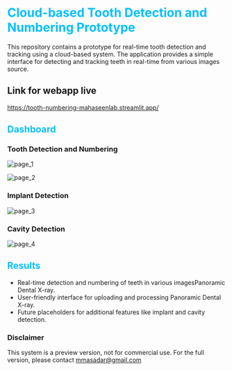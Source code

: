 # <span style="color:deepskyblue">Cloud-based Tooth Detection and Numbering Prototype</span>

This repository contains a prototype for real-time tooth detection and tracking using a cloud-based system. The application provides a simple interface for detecting and tracking teeth in real-time from various images source. 

## Link for webapp live
https://tooth-numbering-mahaseenlab.streamlit.app/

## <span style="color:deepskyblue">Dashboard</span>
### Tooth Detection and Numbering
![page_1](https://github.com/mmasdar/tooth-numbering-online/assets/51571289/9cf42600-59fb-4c16-8875-00d1e4524e59)

![page_2](https://github.com/mmasdar/tooth-numbering-online/assets/51571289/0f3f30bb-6545-4f5b-b485-bfe5ee06b885)

### Implant Detection
![page_3](https://github.com/mmasdar/tooth-numbering-online/assets/51571289/0c3f99fa-65ec-47a9-9d6b-7697b4e1e19c)


### Cavity Detection
![page_4](https://github.com/mmasdar/tooth-numbering-online/assets/51571289/a8889544-ee90-4889-a58f-ed210edd99d5)


## <span style="color:deepskyblue">Results</span>

- Real-time detection and numbering of teeth in various imagesPanoramic Dental X-ray.
- User-friendly interface for uploading and processing Panoramic Dental X-ray.
- Future placeholders for additional features like implant and cavity detection.


### Disclaimer
This system is a preview version, not for commercial use. For the full version, please contact mmasadar@gmail.com

